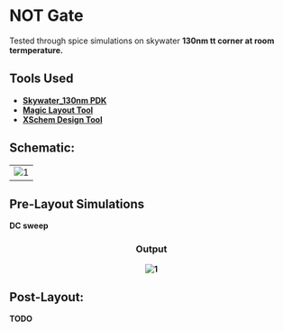 # NOT Gate 
Tested through spice simulations on skywater <b>130nm tt corner at room termperature.

  ## Tools Used

- [Skywater_130nm PDK](https://github.com/google/skywater-pdk)
- [Magic Layout Tool](http://opencircuitdesign.com/magic/)
- [XSchem Design Tool](https://github.com/StefanSchippers/xschem)
<table>

## <b> Schematic: </b> <br>
<div align="center">
  <tr>
    <td><img src="https://imgur.com/Ov2fUCQ.png" alt="1"></td>
   </tr> 
</table>
</div> 
  
## Pre-Layout Simulations

DC sweep
  
<div align="center">
  
  ### Output
  
  <tr>
    <td><img src="https://imgur.com/dhyQXDl.png" alt="1"></td>
   </tr> 
</table>
</div> 
  
## <b> Post-Layout: </b> <br>
  
TODO
